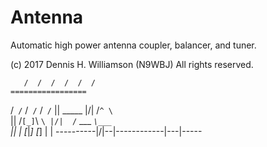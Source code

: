 Antenna
=======

Automatic high power antenna coupler, balancer, and tuner.

(c) 2017 Dennis H. Williamson (N9WBJ)
All rights reserved.

       /  /  /  /  /  /
    =================
  /` /` /` /` /` /`
          |\|         _____
          |/|      /`^ \   `\
          |\|    /` [_] `\   `\
          |/|  /` ___    _`\___`\
          |\|  | [_|_]  [_] |   |
----------|/|--|------------|---|-----



